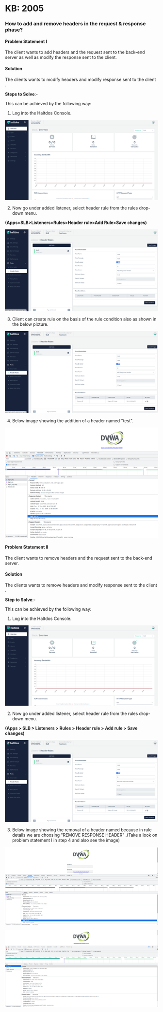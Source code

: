 # KB: 2005

### **How to add and remove headers in the request & response phase?**

#### **Problem Statement I**

The client wants to add headers and the request sent to the back-end server as well as modify the response sent to the client.

#### **Solution**

The clients wants to modify headers and modify response sent to the client .

**Steps to Solve**:-

This can be achieved by the following way:

1. Log into the Haltdos Console.

![header](/img/adc/kb/v2/overview_kb_2005_1.png)

2. Now go under added listener, select header rule from the rules drop-down menu.

**(Apps>SLB>Listeners>Rules>Header rule>Add Rule>Save changes)**

![header](/img/adc/kb/v2/header_rule_kb_2005_2.png)

3. Client can create rule on the basis of the rule condition also as shown in the below picture.

![header](/img/adc/kb/v2/header_rule_kb_2005_3.png)

4. Below image showing the addition of a header named "test".

![header](/img/adc/kb/adc6.4.png)

#### **Problem Statement II**

The client wants to remove headers and the request sent to the back-end server. 

#### **Solution**

The clients wants to remove headers and modify response sent to the client .

**Step to Solve**:-

This can be achieved by the following way:

1. Log into the Haltdos Console.

![header](/img/adc/kb/v2/overview_kb_2005_1.png)

2. Now go under added listener, select header rule from the rules drop-down menu.

**(Apps > SLB > Listeners > Rules > Header rule > Add rule > Save changes)**

![header](/img/adc/kb/v2/header_rule_kb_2005_4.png)

3. Below image showing the removal of a header named because in rule details we are choosing "REMOVE RESPONSE HEADER" .(Take a look on problem statement I in step 4 and also see the image)

![header](/img/adc/kb/adc6.7.png)

![header](/img/adc/kb/adc6.8.png)
